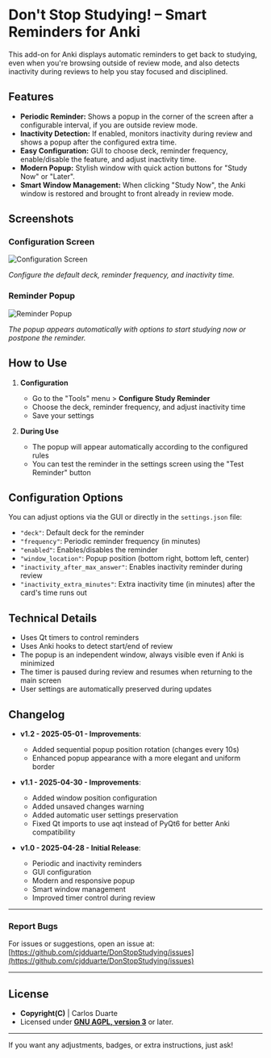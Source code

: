 # **Don't Stop Studying! – Smart Reminders for Anki**

This add-on for Anki displays automatic reminders to get back to studying, even when you're browsing outside of review mode, and also detects inactivity during reviews to help you stay focused and disciplined.

## **Features**

- **Periodic Reminder:** Shows a popup in the corner of the screen after a configurable interval, if you are outside review mode.
- **Inactivity Detection:** If enabled, monitors inactivity during review and shows a popup after the configured extra time.
- **Easy Configuration:** GUI to choose deck, reminder frequency, enable/disable the feature, and adjust inactivity time.
- **Modern Popup:** Stylish window with quick action buttons for "Study Now" or "Later".
- **Smart Window Management:** When clicking "Study Now", the Anki window is restored and brought to front already in review mode.

## **Screenshots**

### Configuration Screen
![Configuration Screen](https://i.ibb.co/4ZTznQMd/image.png)

*Configure the default deck, reminder frequency, and inactivity time.*

### Reminder Popup
![Reminder Popup](https://i.ibb.co/JWKbb4SV/image.png)

*The popup appears automatically with options to start studying now or postpone the reminder.*

## **How to Use**

1. **Configuration**
   - Go to the "Tools" menu > **Configure Study Reminder**
   - Choose the deck, reminder frequency, and adjust inactivity time
   - Save your settings

2. **During Use**
   - The popup will appear automatically according to the configured rules
   - You can test the reminder in the settings screen using the "Test Reminder" button

## **Configuration Options**

You can adjust options via the GUI or directly in the `settings.json` file:

- `"deck"`: Default deck for the reminder
- `"frequency"`: Periodic reminder frequency (in minutes)
- `"enabled"`: Enables/disables the reminder
- `"window_location"`: Popup position (bottom right, bottom left, center)
- `"inactivity_after_max_answer"`: Enables inactivity reminder during review
- `"inactivity_extra_minutes"`: Extra inactivity time (in minutes) after the card's time runs out

## **Technical Details**

- Uses Qt timers to control reminders
- Uses Anki hooks to detect start/end of review
- The popup is an independent window, always visible even if Anki is minimized
- The timer is paused during review and resumes when returning to the main screen
- User settings are automatically preserved during updates

## **Changelog**

- **v1.2 - 2025-05-01 - Improvements**:
  - Added sequential popup position rotation (changes every 10s)
  - Enhanced popup appearance with a more elegant and uniform border

- **v1.1 - 2025-04-30 - Improvements**:
  - Added window position configuration
  - Added unsaved changes warning
  - Added automatic user settings preservation
  - Fixed Qt imports to use aqt instead of PyQt6 for better Anki compatibility

- **v1.0 - 2025-04-28 - Initial Release**:
  - Periodic and inactivity reminders
  - GUI configuration
  - Modern and responsive popup
  - Smart window management
  - Improved timer control during review

---

### **Report Bugs**
For issues or suggestions, open an issue at:
[https://github.com/cjdduarte/DonStopStudying/issues](https://github.com/cjdduarte/DonStopStudying/issues)

---

## **License**

- **Copyright(C)** | Carlos Duarte
- Licensed under **[GNU AGPL, version 3](http://www.gnu.org/licenses/agpl.html)** or later.

---

If you want any adjustments, badges, or extra instructions, just ask!
